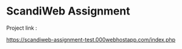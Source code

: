 # ScandiWeb Assignment
Project link :

https://scandiweb-assignment-test.000webhostapp.com/index.php

